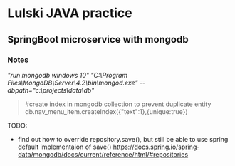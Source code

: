 # Lulski JAVA practice
## SpringBoot microservice with mongodb

### Notes
*"run mongodb windows 10"*
_"C:\Program Files\MongoDB\Server\4.2\bin\mongod.exe" --dbpath="c:\projects\data\db"_


>#create index in mongodb collection to prevent duplicate entity
>db.nav_menu_item.createIndex({"text":1},{unique:true})



TODO:
* find out how to override repository.save(), but still be able to use spring default implementaion of save()
  https://docs.spring.io/spring-data/mongodb/docs/current/reference/html/#repositories

  

